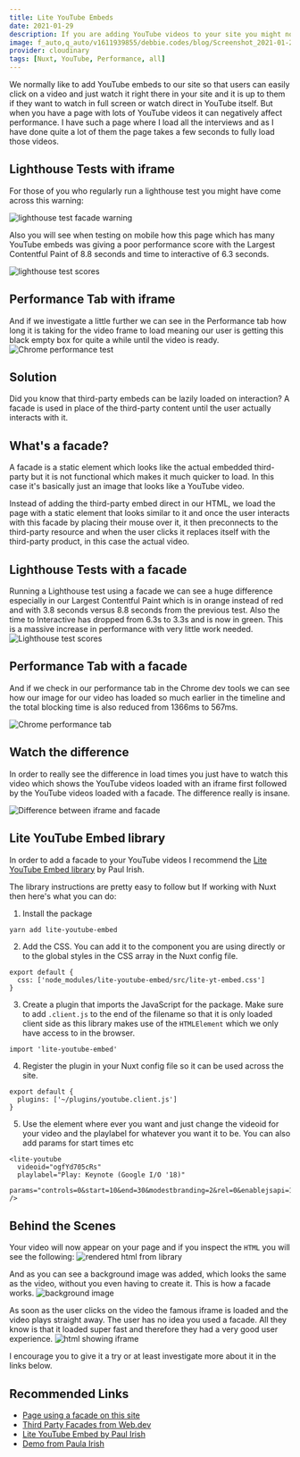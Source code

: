 ```yaml
---
title: Lite YouTube Embeds
date: 2021-01-29
description: If you are adding YouTube videos to your site you might notice that they can load quite slowly especially when loading iframes. However this is a better way. With this library your YouTube videos will load super fast and your site will be more performant because of it.
image: f_auto,q_auto/v1611939855/debbie.codes/blog/Screenshot_2021-01-29_at_18.03.52_yuqsr3
provider: cloudinary
tags: [Nuxt, YouTube, Performance, all]
---
```


We normally like to add YouTube embeds to our site so that users can easily click on a video and just watch it right there in your site and it is up to them if they want to watch in full screen or watch direct in YouTube itself. But when you have a page with lots of YouTube videos it can negatively affect performance. I have such a page where I load all the interviews and as I have done quite a lot of them the page takes a few seconds to fully load those videos.

## Lighthouse Tests with iframe

For those of you who regularly run a lighthouse test you might have come across this warning:

![lighthouse test facade warning](https://res.cloudinary.com/debsobrien/image/upload/f_auto,q_auto/v1611938884/debbie.codes/blog/Screenshot_2021-01-29_at_10.37.43_meeyhu.png)

Also you will see when testing on mobile how this page which has many YouTube embeds was giving a poor performance score with the Largest Contentful Paint of 8.8 seconds and time to interactive of 6.3 seconds.

![lighthouse test scores](https://res.cloudinary.com/debsobrien/image/upload/f_auto,q_auto/v1611939169/debbie.codes/blog/Screenshot_2021-01-29_at_16.34.14_jcv8ok.png)

## Performance Tab with iframe

And if we investigate a little further we can see in the Performance tab how long it is taking for the video frame to load meaning our user is getting this black empty box for quite a while until the video is ready. ![Chrome performance test](https://res.cloudinary.com/debsobrien/image/upload/c_scale,f_auto,q_auto,w_1400/v1611938884/debbie.codes/blog/Screenshot_2021-01-29_at_16.36.35_fa339w.png)

## Solution

Did you know that third-party embeds can be lazily loaded on interaction? A facade is used in place of the third-party content until the user actually interacts with it.

## What's a facade?

A facade is a static element which looks like the actual embedded third-party but it is not functional which makes it much quicker to load. In this case it's basically just an image that looks like a YouTube video.

Instead of adding the third-party embed direct in our HTML, we load the page with a static element that looks similar to it and once the user interacts with this facade by placing their mouse over it, it then preconnects to the third-party resource and when the user clicks it replaces itself with the third-party product, in this case the actual video.

## Lighthouse Tests with a facade

Running a Lighthouse test using a facade we can see a huge difference especially in our Largest Contentful Paint which is in orange instead of red and with 3.8 seconds versus 8.8 seconds from the previous test. Also the time to Interactive has dropped from 6.3s to 3.3s and is now in green. This is a massive increase in performance with very little work needed. ![Lighthouse test scores](https://res.cloudinary.com/debsobrien/image/upload/c_scale,f_auto,q_auto,w_1400/v1611939855/debbie.codes/blog/Screenshot_2021-01-29_at_18.03.19_tlqdpj.png)

## Performance Tab with a facade

And if we check in our performance tab in the Chrome dev tools we can see how our image for our video has loaded so much earlier in the timeline and the total blocking time is also reduced from 1366ms to 567ms.

![Chrome performance tab](https://res.cloudinary.com/debsobrien/image/upload/c_scale,f_auto,q_auto,w_1400/v1611939855/debbie.codes/blog/Screenshot_2021-01-29_at_18.03.52_yuqsr3.png)

## Watch the difference

In order to really see the difference in load times you just have to watch this video which shows the YouTube videos loaded with an iframe first followed by the YouTube videos loaded with a facade. The difference really is insane.

![Difference between iframe and facade](https://res.cloudinary.com/debsobrien/video/upload/v1611941119/debbie.codes/blog/facade_upiufl.gif)

## Lite YouTube Embed library

In order to add a facade to your YouTube videos I recommend the [Lite YouTube Embed library](https://www.npmjs.com/package/lite-youtube-embed) by Paul Irish.

The library instructions are pretty easy to follow but If working with Nuxt then here's what you can do:

1. Install the package

```bash
yarn add lite-youtube-embed
```

2. Add the CSS. You can add it to the component you are using directly or to the global styles in the CSS array in the Nuxt config file.

```js{}[nuxt.config.js]
export default {
  css: ['node_modules/lite-youtube-embed/src/lite-yt-embed.css']
}
```

3. Create a plugin that imports the JavaScript for the package. Make sure to add `.client.js` to the end of the filename so that it is only loaded client side as this library makes use of the `HTMLElement` which we only have access to in the browser.

```js{}[plugins/youtube.client.js]
import 'lite-youtube-embed'
```

4. Register the plugin in your Nuxt config file so it can be used across the site.

```js{}[nuxt.config.js]
export default {
  plugins: ['~/plugins/youtube.client.js']
}
```

5. Use the element where ever you want and just change the videoid for your video and the playlabel for whatever you want it to be. You can also add params for start times etc

```js{}[components/vidoes.vue]
<lite-youtube
  videoid="ogfYd705cRs"
  playlabel="Play: Keynote (Google I/O '18)"
  params="controls=0&start=10&end=30&modestbranding=2&rel=0&enablejsapi=1
/>
```

## Behind the Scenes

Your video will now appear on your page and if you inspect the `HTML` you will see the following: ![rendered html from library](https://res.cloudinary.com/debsobrien/image/upload/f_auto,q_auto/v1611942696/debbie.codes/blog/Screenshot_2021-01-29_at_18.50.42_bdctou.png)

And as you can see a background image was added, which looks the same as the video, without you even having to create it. This is how a facade works. ![background image](https://res.cloudinary.com/debsobrien/image/upload/f_auto,q_auto/v1611942698/debbie.codes/blog/Screenshot_2021-01-29_at_18.51.18_ifwfgr.png)

As soon as the user clicks on the video the famous iframe is loaded and the video plays straight away. The user has no idea you used a facade. All they know is that it loaded super fast and therefore they had a very good user experience. ![html showing iframe](https://res.cloudinary.com/debsobrien/image/upload/f_auto,q_auto/v1611943517/debbie.codes/blog/Screenshot_2021-01-29_at_19.04.47_bhero2.png)

I encourage you to give it a try or at least investigate more about it in the links below.

## Recommended Links

- [Page using a facade on this site](https://debbie.codes/resources/interviews)
- [Third Party Facades from Web.dev](https://web.dev/third-party-facades/)
- [Lite YouTube Embed by Paul Irish](https://www.npmjs.com/package/lite-youtube-embed)
- [Demo from Paula Irish](https://paulirish.github.io/lite-youtube-embed/)

